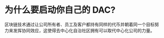 **为什么**要启动你**自己的 DAC**?
===

区块链技术通过让公司所有者、员工及客户都持有同样的代币并朝着同一个目标努力来发挥协同效应，这使得去中心化自治社区拥有可以取代中心化公司的力量。
